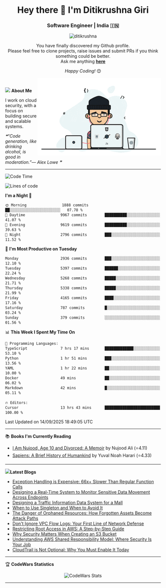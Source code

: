 <h1 align="center">Hey there 👋 I'm Ditikrushna Giri</h1>
<h3 align="center">Software Engineer | India 🇮🇳</h3>
 <p align="center"> <img src="https://komarev.com/ghpvc/?username=ditikrushna" alt="ditikrushna" /> </p>

<div align="center">
You have finally discovered my Github profile. <br>
Please feel free to clone projects, raise issues and submit PRs if you think something could be better. <br>
Ask me anything <a href="https://github.com/ditikrushna/ditikrushna/issues/new"><b>here</b></a><br>

<i>Happy Coding!</i> 😊
</div>

<img align="right" alt="Coding" width="400" src="https://github.com/ditikrushna/ditikrushna/blob/master/charts/programmer_transparent.gif">

</br>

<img src="https://media.giphy.com/media/WUlplcMpOCEmTGBtBW/giphy.gif" width="30"> **About Me**

I work on cloud security, with a focus on building secure and scalable systems.

<!--STARTS_HERE_QUOTE_README-->
<i>❝“Code generation, like drinking alcohol, is good in moderation.”— Alex Lowe   ❞</i>
<!--ENDS_HERE_QUOTE_README-->
 
---

<!--START_SECTION:waka-->
![Code Time](http://img.shields.io/badge/Code%20Time-903%20hrs%204%20mins-blue)

![Lines of code](https://img.shields.io/badge/From%20Hello%20World%20I%27ve%20Written-3.2%20million%20lines%20of%20code-blue)

**I'm a Night 🦉** 

```text
🌞 Morning                1888 commits        ██░░░░░░░░░░░░░░░░░░░░░░░   07.78 % 
🌆 Daytime                9967 commits        ██████████░░░░░░░░░░░░░░░   41.07 % 
🌃 Evening                9619 commits        ██████████░░░░░░░░░░░░░░░   39.63 % 
🌙 Night                  2796 commits        ███░░░░░░░░░░░░░░░░░░░░░░   11.52 % 
```
📅 **I'm Most Productive on Tuesday** 

```text
Monday                   2936 commits        ███░░░░░░░░░░░░░░░░░░░░░░   12.10 % 
Tuesday                  5397 commits        ██████░░░░░░░░░░░░░░░░░░░   22.24 % 
Wednesday                5268 commits        █████░░░░░░░░░░░░░░░░░░░░   21.71 % 
Thursday                 5338 commits        █████░░░░░░░░░░░░░░░░░░░░   21.99 % 
Friday                   4165 commits        ████░░░░░░░░░░░░░░░░░░░░░   17.16 % 
Saturday                 787 commits         █░░░░░░░░░░░░░░░░░░░░░░░░   03.24 % 
Sunday                   379 commits         ░░░░░░░░░░░░░░░░░░░░░░░░░   01.56 % 
```


📊 **This Week I Spent My Time On** 

```text
💬 Programming Languages: 
TypeScript               7 hrs 17 mins       █████████████░░░░░░░░░░░░   53.10 % 
Python                   1 hr 51 mins        ███░░░░░░░░░░░░░░░░░░░░░░   13.56 % 
YAML                     1 hr 22 mins        ██░░░░░░░░░░░░░░░░░░░░░░░   10.00 % 
Docker                   49 mins             ██░░░░░░░░░░░░░░░░░░░░░░░   06.02 % 
Markdown                 42 mins             █░░░░░░░░░░░░░░░░░░░░░░░░   05.11 % 

🔥 Editors: 
Cursor                   13 hrs 43 mins      █████████████████████████   100.00 % 
```


 Last Updated on 14/09/2025 18:49:05 UTC
<!--END_SECTION:waka-->

---

📚 **Books I'm Currently Reading**
<!-- GOODREADS-LIST:START -->
- [I Am Nujood, Age 10 and Divorced: A Memoir](https://www.goodreads.com/review/show/7689086604?utm_medium=api&utm_source=rss) by Nujood Ali (⭐️4.11)
- [Sapiens: A Brief History of Humankind](https://www.goodreads.com/review/show/3198808213?utm_medium=api&utm_source=rss) by Yuval Noah Harari (⭐️4.33)
<!-- GOODREADS-LIST:END -->

---


<img src="http://www.netanimations.net/livres-13.gif" width="40">**Latest Blogs** 

<!-- BLOG-POST-LIST:START -->
- [Exception Handling is Expensive: 66x+ Slower Than Regular Function Calls](https://www.ditikrushna.space/blog/exception-handling-performance-jvm)
- [Designing a Real-Time System to Monitor Sensitive Data Movement Across Endpoints](https://www.ditikrushna.space/blog/endpoint-data-movement-monitoring)
- [Designing a Traffic Information Data System for a Mall](https://www.ditikrushna.space/blog/mall-traffic-data-system-design)
- [When to Use Singleton and When to Avoid It](https://www.ditikrushna.space/blog/singleton-pattern-guide)
- [The Danger of Orphaned Resources: How Forgotten Assets Become Attack Paths](https://www.ditikrushna.space/blog/orphaned-resources-risk)
- [Don't Ignore VPC Flow Logs: Your First Line of Network Defense](https://www.ditikrushna.space/blog/vpc-flow-logs-importance)
- [Restricting Root Access in AWS: A Step-by-Step Guide](https://www.ditikrushna.space/blog/restrict-root-access-aws)
- [Why Security Matters When Creating an S3 Bucket](https://www.ditikrushna.space/blog/s3-bucket-security-matters)
- [Understanding AWS Shared Responsibility Model: Where Security Is Your Job](https://www.ditikrushna.space/blog/aws-shared-responsibility-model)
- [CloudTrail is Not Optional: Why You Must Enable It Today](https://www.ditikrushna.space/blog/enable-cloudtrail-now)
<!-- BLOG-POST-LIST:END -->

--- 

🏆 **CodeWars Statistics**

<div align="center">
  <img src="https://github.r2v.ch/codewars?user=ditikrushna&name=true&top_languages=true&stroke=%23b362ff&theme=purple_dark&hide_clan=true&hide_rank=true" alt="CodeWars Stats" width="300" height="200">
</div>

---
